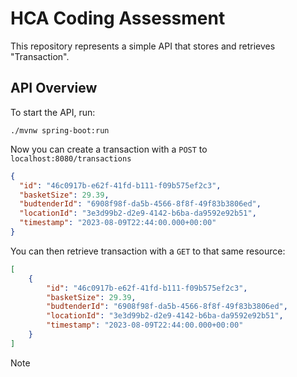 # HCA Coding Assessment

This repository represents a simple API that stores and retrieves "Transaction".

## API Overview
To start the API, run:

```shell
./mvnw spring-boot:run 
```

Now you can create a transaction with a  `POST` to `localhost:8080/transactions`

```json
{
  "id": "46c0917b-e62f-41fd-b111-f09b575ef2c3",
  "basketSize": 29.39,
  "budtenderId": "6908f98f-da5b-4566-8f8f-49f83b3806ed",
  "locationId": "3e3d99b2-d2e9-4142-b6ba-da9592e92b51",
  "timestamp": "2023-08-09T22:44:00.000+00:00"
}
```

You can then retrieve transaction with a `GET` to that same resource:

```json
[
    {
        "id": "46c0917b-e62f-41fd-b111-f09b575ef2c3",
        "basketSize": 29.39,
        "budtenderId": "6908f98f-da5b-4566-8f8f-49f83b3806ed",
        "locationId": "3e3d99b2-d2e9-4142-b6ba-da9592e92b51",
        "timestamp": "2023-08-09T22:44:00.000+00:00"
    }
]
```

Note
